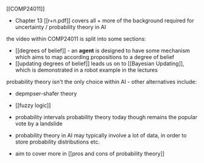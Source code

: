 [[COMP24011]]

- Chapter 13 [[r+n.pdf]] covers all + more of the background required for uncertainty / probability theory in AI

the video within COMP24011 is split into some sections:
- [[degrees of belief]] - an **agent** is designed to have some mechanism which aims to map according propositions to a degree of belief
- [[updating degrees of belief]] leads us on to [[Bayesian Updating]], which is demonstrated in a robot example in the lectures

probability theory isn't the only choice within AI - other alternatives include:
- depmpser-shafer theory
- [[fuzzy logic]]
- probability intervals
probability theory today though remains the popular vote by a landslide

- probability theory in AI may typically involve a lot of data, in order to store probability distributions etc.
- aim to cover more in [[pros and cons of probability theory]]
